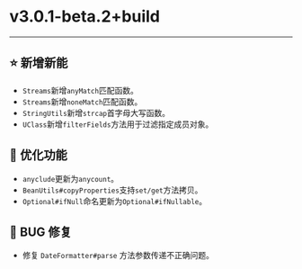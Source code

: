 # v3.0.1-beta.2+build

---------------------

## ⭐ 新增新能

- `Streams`新增`anyMatch`匹配函数。
- `Streams`新增`noneMatch`匹配函数。
- `StringUtils`新增`strcap`首字母大写函数。
- `UClass`新增`filterFields`方法用于过滤指定成员对象。

## 👻 优化功能

- `anyclude`更新为`anycount`。
- `BeanUtils#copyProperties`支持`set/get`方法拷贝。
- `Optional#ifNull`命名更新为`Optional#ifNullable`。

## 🐞 BUG 修复

- 修复 `DateFormatter#parse` 方法参数传递不正确问题。